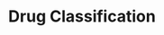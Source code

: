 ---
title: Drug Classification
emoji: 🏃
colorFrom: yellow
colorTo: gray
sdk: gradio
sdk_version: 5.23.3
app_file: drug_app.py
pinned: false
license: apache-2.0
---